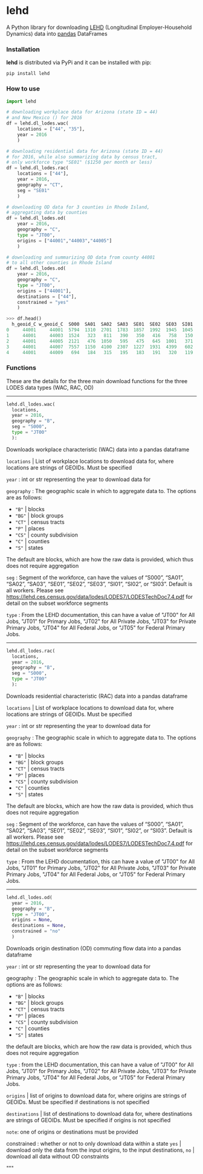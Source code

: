 # lehd

A Python library for downloading [LEHD](https://lehd.ces.census.gov/data/) (Longitudinal Employer-Household Dynamics) data into [pandas](https://github.com/pandas-dev/pandas) DataFrames

### Installation

**lehd** is distributed via PyPi and it can be installed with pip:

```
pip install lehd
```

### How to use

```python
import lehd

# downloading workplace data for Arizona (state ID = 44)
# and New Mexico () for 2016
df = lehd.dl_lodes.wac(
    locations = ["44", "35"],
    year = 2016
    )

# downloading residential data for Arizona (state ID = 44)
# for 2016, while also summarizing data by census tract,
# only workforce type "SE01" ($1250 per month or less)
df = lehd.dl_lodes.rac(
    locations = ["44"],
    year = 2016,
    geography = "CT",
    seg = "SE01"
    )

# downloading OD data for 3 counties in Rhode Island,
# aggregating data by counties
df = lehd.dl_lodes.od(
    year = 2016,
    geography = "C",
    type = "JT00",
    origins = ["44001","44003","44005"]
    )

# downloading and summarizing OD data from county 44001
# to all other counties in Rhode Island
df = lehd.dl_lodes.od(
    year = 2016,
    geography = "C",
    type = "JT00",
    origins = ["44001"],
    destinations = ["44"],
    constrained = "yes"
    )

```

```python
>>> df.head()
  h_geoid_C w_geoid_C  S000  SA01  SA02  SA03  SE01  SE02  SE03  SI01  SI02  SI03
0     44001     44001  5794  1310  2701  1783  1857  1992  1945  1045   559  4190
1     44001     44003  1524   323   811   390   350   416   758   150   390   984
2     44001     44005  2121   476  1050   595   475   645  1001   371   231  1519
3     44001     44007  7557  1150  4100  2307  1227  1931  4399   602   960  5995
4     44001     44009   694   184   315   195   183   191   320   119   149   426
```


### Functions

These are the details for the three main download functions for the three LODES data types (WAC, RAC, OD)

***

```python
lehd.dl_lodes.wac(
  locations,
  year = 2016,
  geography = "B",
  seg = "S000",
  type = "JT00"
  ):
```

Downloads workplace characteristic (WAC) data into a pandas dataframe

`locations` | List of workplace locations to download data for, where locations are strings of GEOIDs. Must be specified

`year` : int or str representing the year to download data for

`geography` : The geographic scale in which to aggregate data to. The options are as follows:

- `"B"`  | blocks
- `"BG"` | block groups
- `"CT"` | census tracts
- `"P"`  | places
- `"CS"` | county subdivision
- `"C"`  | counties
- `"S"`  | states

The default are blocks, which are how the raw data is provided, which thus does not require aggregation

`seg` : Segment of the workforce, can have the values of “S000”, “SA01”, “SA02”, “SA03”, “SE01”, “SE02”, “SE03”, “SI01”, “SI02”, or “SI03”. Default is all workers. Please see https://lehd.ces.census.gov/data/lodes/LODES7/LODESTechDoc7.4.pdf for detail on the subset workforce segments

`type` : From the LEHD documentation, this can have a value of "JT00" for All Jobs, "JT01" for Primary Jobs, "JT02" for All Private Jobs, "JT03" for Private Primary Jobs, "JT04" for All Federal Jobs, or "JT05" for Federal Primary Jobs.

***

```python
lehd.dl_lodes.rac(
  locations,
  year = 2016,
  geography = "B",
  seg = "S000",
  type = "JT00"
  ):
```

Downloads residential characteristic (RAC) data into a pandas dataframe

`locations` | List of workplace locations to download data for, where locations are strings of GEOIDs. Must be specified

`year` : int or str representing the year to download data for

`geography` : The geographic scale in which to aggregate data to. The options are as follows:

- `"B"`  | blocks
- `"BG"` | block groups
- `"CT"` | census tracts
- `"P"`  | places
- `"CS"` | county subdivision
- `"C"`  | counties
- `"S"`  | states

The default are blocks, which are how the raw data is provided, which thus does not require aggregation

`seg` : Segment of the workforce, can have the values of “S000”, “SA01”, “SA02”, “SA03”, “SE01”, “SE02”, “SE03”, “SI01”, “SI02”, or “SI03”. Default is all workers. Please see https://lehd.ces.census.gov/data/lodes/LODES7/LODESTechDoc7.4.pdf for detail on the subset workforce segments

`type` : From the LEHD documentation, this can have a value of "JT00" for All Jobs, "JT01" for Primary Jobs, "JT02" for All Private Jobs, "JT03" for Private Primary Jobs, "JT04" for All Federal Jobs, or "JT05" for Federal Primary Jobs.


***

```python
lehd.dl_lodes.od(
  year = 2016,
  geography = "B",
  type = "JT00",
  origins = None,
  destinations = None,
  constrained = "no"
  )
```


Downloads origin destination (OD) commuting flow data into a pandas dataframe

`year` : int or str representing the year to download data for

geography : The geographic scale in which to aggregate data to. The options are as follows:

- `"B"`  | blocks
- `"BG"` | block groups
- `"CT"` | census tracts
- `"P"`  | places
- `"CS"` | county subdivision
- `"C"`  | counties
- `"S"`  | states

the default are blocks, which are how the raw data is provided, which thus does not require aggregation

`type` : from the LEHD documentation, this can have a value of "JT00" for All Jobs, "JT01" for Primary Jobs, "JT02" for All Private Jobs, "JT03" for Private Primary Jobs, "JT04" for All Federal Jobs, or "JT05" for Federal Primary Jobs.

`origins` | list of origins to download data for, where origins are strings of GEOIDs. Must be specified if destinations is not specified

`destinations` | list of destinations to download data for, where destinations are strings of GEOIDs. Must be specified if origins is not specified

`note`: one of origins or destinations must be provided

constrained : whether or not to only download data within a state
`yes`  | download only the data from the input origins, to the input destinations,
`no`   | download all data without OD constraints

"""
